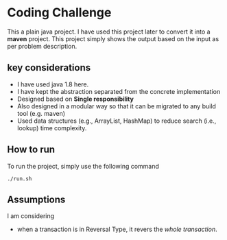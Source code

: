 # Coding Challenge

This a plain java project. I have used this project later to convert it into a **maven** project. This project simply shows the output based on the input as per problem description.


## key considerations

- I have used java 1.8 here. 
- I have kept the abstraction separated from the concrete implementation 
- Designed based on **Single responsibility**
- Also designed in a modular way so that it can be migrated to any build tool (e.g. maven)
- Used data structures (e.g., ArrayList, HashMap) to reduce search (i.e., lookup) time complexity. 

## How to run

To run the project, simply use the following command

```
./run.sh
```

## Assumptions

I am considering 

- when a transaction is in Reversal Type, it revers the *whole transaction*.
  
   
